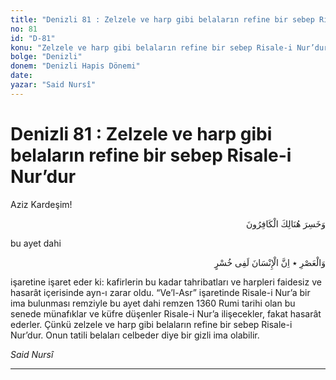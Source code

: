 ```yaml
---
title: "Denizli 81 : Zelzele ve harp gibi belaların refine bir sebep Risale-i Nur’dur"
no: 81
id: "D-81"
konu: "Zelzele ve harp gibi belaların refine bir sebep Risale-i Nur’dur"
bolge: "Denizli"
donem: "Denizli Hapis Dönemi"
date: 
yazar: "Said Nursî"
---
```


# Denizli 81 : Zelzele ve harp gibi belaların refine bir sebep Risale-i Nur’dur

Aziz Kardeşim!

<p class="arabic" dir="rtl" title="Meal: “İşte orada inkârcılar hüsrana uğradılar.” [Mü’min Sûresi, 40:85]">وَخَسِرَ هُنَالِكَ الْكَافِرُونَ</p>

bu ayet dahi

<p class="arabic" dir="rtl" title="Meal: Andolsun zamana ki, insan gerçekten ziyan içindedir. [Asr Sûresi, 103:1-2]">وَالْعَصْرِ ٭ اِنَّ الْإِنْسَانَ لَفِى خُسْرٍ</p>

işaretine işaret eder ki: kafirlerin bu kadar tahribatları ve harpleri faidesiz ve hasarât içerisinde ayn-ı zarar oldu. “Ve’l-Asr” işaretinde Risale-i Nur’a bir ima bulunması remziyle bu ayet dahi remzen 1360 Rumi tarihi olan bu senede münafıklar ve küfre düşenler Risale-i Nur’a ilişecekler, fakat hasarât ederler. Çünkü zelzele ve harp gibi belaların refine bir sebep Risale-i Nur’dur. Onun tatili belaları celbeder diye bir gizli ima olabilir.

*Said Nursî*

***
